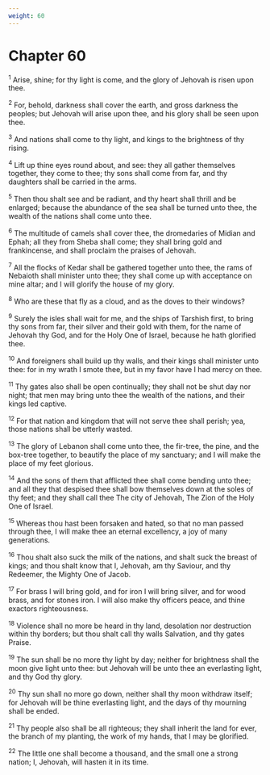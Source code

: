```yaml
---
weight: 60
---
```


# Chapter 60

<sup>1</sup> Arise, shine; for thy light is come, and the glory of Jehovah is risen upon thee. 

<sup>2</sup> For, behold, darkness shall cover the earth, and gross darkness the peoples; but Jehovah will arise upon thee, and his glory shall be seen upon thee. 

<sup>3</sup> And nations shall come to thy light, and kings to the brightness of thy rising. 

<sup>4</sup> Lift up thine eyes round about, and see: they all gather themselves together, they come to thee; thy sons shall come from far, and thy daughters shall be carried in the arms. 

<sup>5</sup> Then thou shalt see and be radiant, and thy heart shall thrill and be enlarged; because the abundance of the sea shall be turned unto thee, the wealth of the nations shall come unto thee. 

<sup>6</sup> The multitude of camels shall cover thee, the dromedaries of Midian and Ephah; all they from Sheba shall come; they shall bring gold and frankincense, and shall proclaim the praises of Jehovah. 

<sup>7</sup> All the flocks of Kedar shall be gathered together unto thee, the rams of Nebaioth shall minister unto thee; they shall come up with acceptance on mine altar; and I will glorify the house of my glory. 

<sup>8</sup> Who are these that fly as a cloud, and as the doves to their windows? 

<sup>9</sup> Surely the isles shall wait for me, and the ships of Tarshish first, to bring thy sons from far, their silver and their gold with them, for the name of Jehovah thy God, and for the Holy One of Israel, because he hath glorified thee. 

<sup>10</sup> And foreigners shall build up thy walls, and their kings shall minister unto thee: for in my wrath I smote thee, but in my favor have I had mercy on thee. 

<sup>11</sup> Thy gates also shall be open continually; they shall not be shut day nor night; that men may bring unto thee the wealth of the nations, and their kings led captive. 

<sup>12</sup> For that nation and kingdom that will not serve thee shall perish; yea, those nations shall be utterly wasted. 

<sup>13</sup> The glory of Lebanon shall come unto thee, the fir-tree, the pine, and the box-tree together, to beautify the place of my sanctuary; and I will make the place of my feet glorious. 

<sup>14</sup> And the sons of them that afflicted thee shall come bending unto thee; and all they that despised thee shall bow themselves down at the soles of thy feet; and they shall call thee The city of Jehovah, The Zion of the Holy One of Israel. 

<sup>15</sup> Whereas thou hast been forsaken and hated, so that no man passed through thee, I will make thee an eternal excellency, a joy of many generations. 

<sup>16</sup> Thou shalt also suck the milk of the nations, and shalt suck the breast of kings; and thou shalt know that I, Jehovah, am thy Saviour, and thy Redeemer, the Mighty One of Jacob. 

<sup>17</sup> For brass I will bring gold, and for iron I will bring silver, and for wood brass, and for stones iron. I will also make thy officers peace, and thine exactors righteousness. 

<sup>18</sup> Violence shall no more be heard in thy land, desolation nor destruction within thy borders; but thou shalt call thy walls Salvation, and thy gates Praise. 

<sup>19</sup> The sun shall be no more thy light by day; neither for brightness shall the moon give light unto thee: but Jehovah will be unto thee an everlasting light, and thy God thy glory. 

<sup>20</sup> Thy sun shall no more go down, neither shall thy moon withdraw itself; for Jehovah will be thine everlasting light, and the days of thy mourning shall be ended. 

<sup>21</sup> Thy people also shall be all righteous; they shall inherit the land for ever, the branch of my planting, the work of my hands, that I may be glorified. 

<sup>22</sup> The little one shall become a thousand, and the small one a strong nation; I, Jehovah, will hasten it in its time. 


